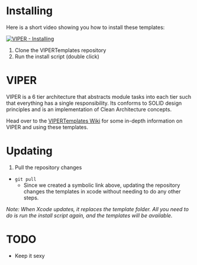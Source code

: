 # Installing

Here is a short video showing you how to install these templates:

[![VIPER - Installing](http://imgur.com/K6BZUHl.png)](https://www.youtube.com/watch?v=RLrOUUecjGI "VIPER - Installing")

1. Clone the VIPERTemplates repository
1. Run the install script (double click)

# VIPER
VIPER is a 6 tier architecture that abstracts module tasks into each tier such that everything has a single responsibility. Its conforms to SOLID design principles and is an implementation of Clean Architecture concepts.

Head over to the [VIPERTemplates Wiki](https://github.com/ColdLogical/VIPERTemplates/wiki) for some in-depth information on VIPER and using these templates.

# Updating
1. Pull the repository changes
  - `git pull`
    - Since we created a symbolic link above, updating the repository changes the templates in xcode without needing to do any other steps.

*Note: When Xcode updates, it replaces the template folder. All you need to do is run the install script again, and the templates will be available.*

# TODO

- Keep it sexy
